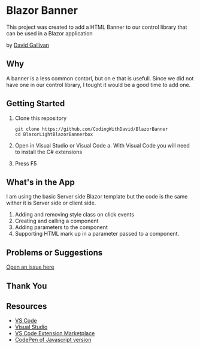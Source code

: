 # Blazor Banner

This project was created to add a HTML Banner to our control library that can be used in a Blazor application

by [David Gallivan](http://twitter.com/CodingwithDavid)


## Why

A banner is a less common contorl, but on e that is usefull.  Since we did not have one in our control library, I tought it would be a good time to add one.

## Getting Started

1. Clone this repository

   ```Command Line
   git clone https://github.com/CodingWithDavid/BlazorBanner
   cd BlazorLightBlazorBannerbox
   ```

1.	Open in Visual Studio or Visual Code
a.	With Visual Code you will need to install the C# extensions
2.	Press F5

## What's in the App

I am using the basic Server side Blazor template but the code is the same wither it is Server side or client side.

1. Adding and removing style class on click events
2. Creating and calling a component
3. Adding parameters to the component
4. Supporting HTML mark up in a parameter passed to a component.

## Problems or Suggestions

[Open an issue here](https://github.com/CodingWithDavid/BlazorBanner/issues)

## Thank You


## Resources

- [VS Code](https://code.visualstudio.com)
- [Visual Studio]( https://visualstudio.microsoft.com/)
- [VS Code Extension Marketplace](https://marketplace.visualstudio.com/vscode)
- [CodePen of Javascript version](https://codepen.io/dcode-software/pen/yLaJKYq)
